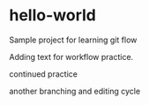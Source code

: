 # hello-world
Sample project for learning git flow

Adding text for workflow practice.

continued practice

another branching and editing cycle
